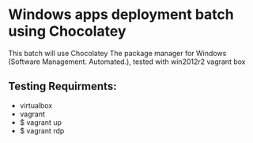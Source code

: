 # Windows apps deployment batch using Chocolatey

This batch will use Chocolatey The package manager for Windows (Software Management. Automated.), tested with win2012r2 vagrant box

## Testing Requirments:
  - virtualbox
  - vagrant
  - $ vagrant up
  - $ vagrant rdp
